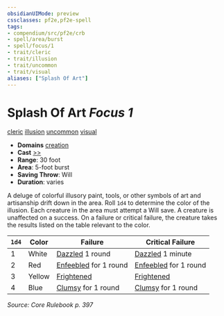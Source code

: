 ```yaml
---
obsidianUIMode: preview
cssclasses: pf2e,pf2e-spell
tags:
- compendium/src/pf2e/crb
- spell/area/burst
- spell/focus/1
- trait/cleric
- trait/illusion
- trait/uncommon
- trait/visual
aliases: ["Splash Of Art"]
---
```

# Splash Of Art *Focus 1*   
[cleric](rules/traits/cleric.md "Cleric Class Trait")  [illusion](rules/traits/illusion.md "Illusion School Trait")  [uncommon](rules/traits/uncommon.md "Uncommon Rarity Trait")  [visual](rules/traits/visual.md "Visual Effect Trait")  

- **Domains** [creation](compendium/setting/domains.md#Creation)
- **Cast** [>>](rules/core-rulebook/chapter-9-playing-the-game.md#Actions "Two-Action") 
- **Range**: 30 foot
- **Area**: 5-foot burst
- **Saving Throw**: Will
- **Duration**: varies

A deluge of colorful illusory paint, tools, or other symbols of art and artisanship drift down in the area. Roll `1d4` to determine the color of the illusion. Each creature in the area must attempt a Will save. A creature is unaffected on a success. On a failure or critical failure, the creature takes the results listed on the table relevant to the color.

| `1d4` | Color | Failure | Critical Failure |
|-------|-------|---------|------------------|
| 1 | White | [Dazzled](rules/conditions.md#Dazzled) 1 round | [Dazzled](rules/conditions.md#Dazzled) 1 minute |
| 2 | Red | [Enfeebled](rules/conditions.md#Enfeebled) for 1 round | [Enfeebled](rules/conditions.md#Enfeebled) for 1 round |
| 3 | Yellow | [Frightened](rules/conditions.md#Frightened) | [Frightened](rules/conditions.md#Frightened) |
| 4 | Blue | [Clumsy](rules/conditions.md#Clumsy) for 1 round | [Clumsy](rules/conditions.md#Clumsy) for 1 round |


*Source: Core Rulebook p. 397*